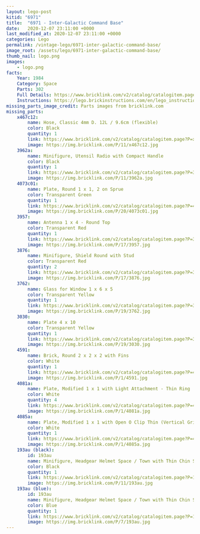 ```yaml
---
layout: lego-post
kitid: "6971"
title:  "6971 - Inter-Galactic Command Base"
date:   2020-12-07 23:11:00 +0000
last_modified_at: 2020-12-07 23:11:00 +0000
categories: Lego
permalink: /vintage-lego/6971-inter-galactic-command-base/
image_root: /assets/lego/6971-inter-galactic-command-base/
thumb_nail: logo.png
images:
    - logo.png
facts:
    Year: 1984
    Category: Space
    Parts: 302
    Full Details: https://www.bricklink.com/v2/catalog/catalogitem.page?S=6971-1
    Instructions: https://lego.brickinstructions.com/en/lego_instructions/set/6971/Inter-Galactic_Command_Base
missing_parts_image_credit: Parts images from bricklink.com
missing_parts:
    x467c12: 
        name: Hose, Classic 4mm D. 12L / 9.6cm (flexible)
        color: Black
        quantity: 1
        link: https://www.bricklink.com/v2/catalog/catalogitem.page?P=x467c12&idColor=11
        image: https://img.bricklink.com/P/11/x467c12.jpg     
    3962a: 
        name: Minifigure, Utensil Radio with Compact Handle
        color: Black
        quantity: 1
        link: https://www.bricklink.com/v2/catalog/catalogitem.page?P=3962a&idColor=11
        image: https://img.bricklink.com/P/11/3962a.jpg   
    4073c01: 
        name: Plate, Round 1 x 1, 2 on Sprue
        color: Transparent Green
        quantity: 1
        link: https://www.bricklink.com/v2/catalog/catalogitem.page?P=4073c01&idColor=20
        image: https://img.bricklink.com/P/20/4073c01.jpg    
    3957: 
        name: Antenna 1 x 4 - Round Top
        color: Transparent Red
        quantity: 1
        link: https://www.bricklink.com/v2/catalog/catalogitem.page?P=3957&idColor=17
        image: https://img.bricklink.com/P/17/3957.jpg 
    3876: 
        name: Minifigure, Shield Round with Stud
        color: Transparent Red
        quantity: 2
        link: https://www.bricklink.com/v2/catalog/catalogitem.page?P=3876&idColor=17
        image: https://img.bricklink.com/P/17/3876.jpg        
    3762: 
        name: Glass for Window 1 x 6 x 5
        color: Transparent Yellow
        quantity: 1
        link: https://www.bricklink.com/v2/catalog/catalogitem.page?P=3762&idColor=19
        image: https://img.bricklink.com/P/19/3762.jpg    
    3030: 
        name: Plate 4 x 10
        color: Transparent Yellow
        quantity: 1
        link: https://www.bricklink.com/v2/catalog/catalogitem.page?P=3030&idColor=19
        image: https://img.bricklink.com/P/19/3030.jpg
    4591: 
        name: Brick, Round 2 x 2 x 2 with Fins
        color: White
        quantity: 1
        link: https://www.bricklink.com/v2/catalog/catalogitem.page?P=4591&idColor=1
        image: https://img.bricklink.com/P/1/4591.jpg
    4081a: 
        name: Plate, Modified 1 x 1 with Light Attachment - Thin Ring
        color: White
        quantity: 4
        link: https://www.bricklink.com/v2/catalog/catalogitem.page?P=4081a&idColor=1
        image: https://img.bricklink.com/P/1/4081a.jpg
    4085a: 
        name: Plate, Modified 1 x 1 with Open O Clip Thin (Vertical Grip)
        color: White
        quantity: 1
        link: https://www.bricklink.com/v2/catalog/catalogitem.page?P=4085a&idColor=1
        image: https://img.bricklink.com/P/1/4085a.jpg 
    193au (black): 
        id: 193au
        name: Minifigure, Headgear Helmet Space / Town with Thin Chin Strap
        color: Black
        quantity: 1
        link: https://www.bricklink.com/v2/catalog/catalogitem.page?P=193au&idColor=11
        image: https://img.bricklink.com/P/11/193au.jpg
    193au (blue): 
        id: 193au
        name: Minifigure, Headgear Helmet Space / Town with Thin Chin Strap
        color: Blue
        quantity: 1
        link: https://www.bricklink.com/v2/catalog/catalogitem.page?P=193au&idColor=7
        image: https://img.bricklink.com/P/7/193au.jpg
---
```

